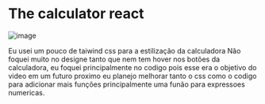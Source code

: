 # The calculator react

![image](https://github.com/retr0lbb/react-simple-Calculator/assets/85702153/154ef781-45a0-4958-8335-fcd0e0d20a79)


Eu usei um pouco de taiwind css para a estilização da calculadora Não foquei muito no designe tanto que nem tem hover nos botões da calculadora, eu foquei principalmente no codigo pois esse era o objetivo do video
em um futuro proximo eu planejo melhorar tanto o css como o codigo para adicionar mais funções principalmente uma funão para expressoes numericas.
